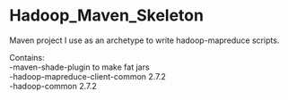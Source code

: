 # Hadoop_Maven_Skeleton
Maven project I use as an archetype to write hadoop-mapreduce scripts.  

Contains:  
-maven-shade-plugin to make fat jars  
-hadoop-mapreduce-client-common 2.7.2  
-hadoop-common 2.7.2  
